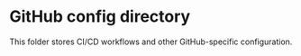 # GitHub config directory

This folder stores CI/CD workflows and other GitHub-specific configuration.